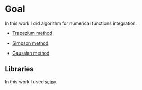 # Goal

In this work I did algorithm for numerical functions integration:

- [Trapezium method](https://github.com/mezgoodle/numericalMethods_labs/blob/master/Lab7/main.py#L148-L167)

- [Simpson method](https://github.com/mezgoodle/numericalMethods_labs/blob/master/Lab7/main.py#L170-L193)

- [Gaussian method](https://github.com/mezgoodle/numericalMethods_labs/blob/master/Lab7/main.py#L196-L212)

## Libraries

In this work I used [scipy](https://www.scipy.org/).
